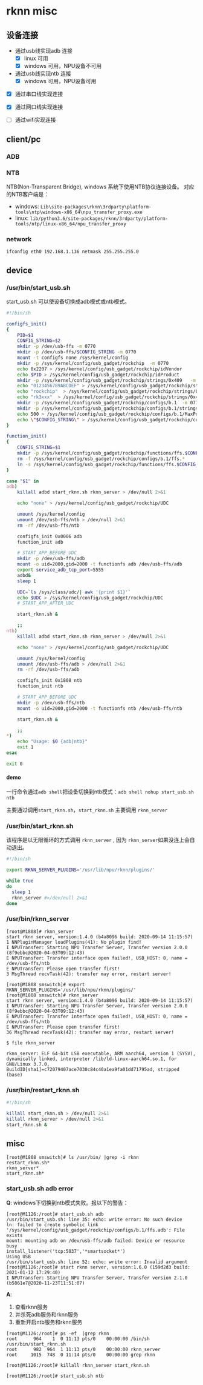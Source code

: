 # rknn misc


## 设备连接

- 通过usb线实现adb 连接
  - [x] linux 可用
  - [x] windows 可用，NPU设备不可用
- 通过usb线实现ntb 连接
  - [x] windows 可用，NPU设备可用
- [x] 通过串口线实现连接
- [x] 通过网口线实现连接
- [ ] 通过wifi实现连接


## client/pc 

### ADB

### NTB
NTB(Non-Transparent Bridge), windows 系统下使用NTB协议连接设备。
对应的NTB客户端是：
- windows: `Lib\site-packages\rknn\3rdparty\platform-tools\ntp\windows-x86_64\npu_transfer_proxy.exe`
- linux: `lib/python3.6/site-packages/rknn/3rdparty/platform-tools/ntp/linux-x86_64/npu_transfer_proxy`

### network

`ifconfig eth0 192.168.1.136 netmask 255.255.255.0`



## device
### /usr/bin/start_usb.sh

start_usb.sh 可以使设备切换成adb模式或ntb模式。


``` bash
#!/bin/sh

configfs_init()
{
    PID=$1
    CONFIG_STRING=$2
    mkdir -p /dev/usb-ffs -m 0770
    mkdir -p /dev/usb-ffs/$CONFIG_STRING -m 0770
    mount -t configfs none /sys/kernel/config
    mkdir -p /sys/kernel/config/usb_gadget/rockchip  -m 0770
    echo 0x2207 > /sys/kernel/config/usb_gadget/rockchip/idVendor
    echo $PID > /sys/kernel/config/usb_gadget/rockchip/idProduct
    mkdir -p /sys/kernel/config/usb_gadget/rockchip/strings/0x409   -m 0770
    echo "0123456789ABCDEF" > /sys/kernel/config/usb_gadget/rockchip/strings/0x409/serialnumber
    echo "rockchip"  > /sys/kernel/config/usb_gadget/rockchip/strings/0x409/manufacturer
    echo "rk3xxx"  > /sys/kernel/config/usb_gadget/rockchip/strings/0x409/product
    mkdir -p /sys/kernel/config/usb_gadget/rockchip/configs/b.1  -m 0770
    mkdir -p /sys/kernel/config/usb_gadget/rockchip/configs/b.1/strings/0x409  -m 0770
    echo 500 > /sys/kernel/config/usb_gadget/rockchip/configs/b.1/MaxPower
    echo \"$CONFIG_STRING\" > /sys/kernel/config/usb_gadget/rockchip/configs/b.1/strings/0x409/configuration
}

function_init()
{
    CONFIG_STRING=$1
    mkdir -p /sys/kernel/config/usb_gadget/rockchip/functions/ffs.$CONFIG_STRING
    rm -f /sys/kernel/config/usb_gadget/rockchip/configs/b.1/ffs.*
    ln -s /sys/kernel/config/usb_gadget/rockchip/functions/ffs.$CONFIG_STRING /sys/kernel/config/usb_gadget/rockchip/configs/b.1/ffs.$CONFIG_STRING
}

case "$1" in
adb)
    killall adbd start_rknn.sh rknn_server > /dev/null 2>&1

    echo "none" > /sys/kernel/config/usb_gadget/rockchip/UDC

    umount /sys/kernel/config
    umount /dev/usb-ffs/ntb > /dev/null 2>&1
    rm -rf /dev/usb-ffs/ntb

    configfs_init 0x0006 adb
    function_init adb

    # START_APP_BEFORE_UDC
    mkdir -p /dev/usb-ffs/adb
    mount -o uid=2000,gid=2000 -t functionfs adb /dev/usb-ffs/adb
    export service_adb_tcp_port=5555
    adbd&
    sleep 1

    UDC=`ls /sys/class/udc/| awk '{print $1}'`
    echo $UDC > /sys/kernel/config/usb_gadget/rockchip/UDC
    # START_APP_AFTER_UDC

    start_rknn.sh &

    ;;
ntb)
    killall adbd start_rknn.sh rknn_server > /dev/null 2>&1

    echo "none" > /sys/kernel/config/usb_gadget/rockchip/UDC

    umount /sys/kernel/config
    umount /dev/usb-ffs/adb > /dev/null 2>&1
    rm -rf /dev/usb-ffs/adb

    configfs_init 0x1808 ntb
    function_init ntb

    # START_APP_BEFORE_UDC
    mkdir -p /dev/usb-ffs/ntb
    mount -o uid=2000,gid=2000 -t functionfs ntb /dev/usb-ffs/ntb

    start_rknn.sh &

    ;;
*)
    echo "Usage: $0 {adb|ntb}"
    exit 1
esac

exit 0
```


#### demo
一行命令通过`adb shell`把设备切换到ntb模式：`adb shell nohup start_usb.sh ntb`

主要通过调用`start_rknn.sh`，`start_rknn.sh` 主要调用 `rknn_server`

### /usr/bin/start_rknn.sh

该程序是以无限循环的方式调用 `rknn_server` , 因为 `rknn_server`如果没连上会自动退出。

``` bash
#!/bin/sh

export RKNN_SERVER_PLUGINS='/usr/lib/npu/rknn/plugins/'

while true
do
  sleep 1
  rknn_server #>/dev/null 2>&1
done
```

### /usr/bin/rknn_server


```
[root@M1808]# rknn_server
start rknn server, version:1.4.0 (b4a8096 build: 2020-09-14 11:15:57)
1 NNPluginManager loadPlugins(41): No plugin find!
I NPUTransfer: Starting NPU Transfer Server, Transfer version 2.0.0 (8f9ebbc@2020-04-03T09:12:43)
E NPUTransfer: Transfer interface open failed!, USB_HOST: 0, name = /dev/usb-ffs/ntb
E NPUTransfer: Please open transfer first!
3 MsgThread recvTask(42): transfer may error, restart server!

[root@M1808 smswitch]# export RKNN_SERVER_PLUGINS='/usr/lib/npu/rknn/plugins/'
[root@M1808 smswitch]# rknn_server
start rknn server, version:1.4.0 (b4a8096 build: 2020-09-14 11:15:57)
I NPUTransfer: Starting NPU Transfer Server, Transfer version 2.0.0 (8f9ebbc@2020-04-03T09:12:43)
E NPUTransfer: Transfer interface open failed!, USB_HOST: 0, name = /dev/usb-ffs/ntb
E NPUTransfer: Please open transfer first!
36 MsgThread recvTask(42): transfer may error, restart server!
```


``` 
$ file rknn_server

rknn_server: ELF 64-bit LSB executable, ARM aarch64, version 1 (SYSV), dynamically linked, interpreter /lib/ld-linux-aarch64.so.1, for GNU/Linux 3.7.0, BuildID[sha1]=c72079407ace7030c84c40a1ea9fa01dd71795ad, stripped
(base)
```


### /usr/bin/restart_rknn.sh

``` bash
#!/bin/sh

killall start_rknn.sh > /dev/null 2>&1
killall rknn_server > /dev/null 2>&1
start_rknn.sh &

```

## misc
```
[root@M1808 smswitch]# ls /usr/bin/ |grep -i rknn
restart_rknn.sh*
rknn_server*
start_rknn.sh*
```

### start_usb.sh adb error

**Q**: windows下切换到ntb模式失败。报以下的警告：

```
[root@M1126:/root]# start_usb.sh adb
/usr/bin/start_usb.sh: line 35: echo: write error: No such device
ln: failed to create symbolic link '/sys/kernel/config/usb_gadget/rockchip/configs/b.1/ffs.adb': File exists
mount: mounting adb on /dev/usb-ffs/adb failed: Device or resource busy
install_listener('tcp:5037','*smartsocket*')
Using USB
/usr/bin/start_usb.sh: line 52: echo: write error: Invalid argument
[root@M1126:/root]# start rknn server, version:1.6.0 (159d2d3 build: 2021-01-12 17:29:40)
I NPUTransfer: Starting NPU Transfer Server, Transfer version 2.1.0 (b5861e7@2020-11-23T11:51:07)
```

**A**: 

1. 查看rknn服务
2. 并杀死adb服务和rknn服务
3. 重新开启ntb服务和rknn服务


```
[root@M1126:/root]# ps -ef  |grep rknn
root      964    1  0 11:13 pts/0    00:00:00 /bin/sh /usr/bin/start_rknn.sh
root      982  964  1 11:13 pts/0    00:00:00 rknn_server
root     1015  748  0 11:14 pts/0    00:00:00 grep rknn

[root@M1126:/root]# killall rknn_server start_rknn.sh

[root@M1126:/root]# start_usb.sh ntb
```
